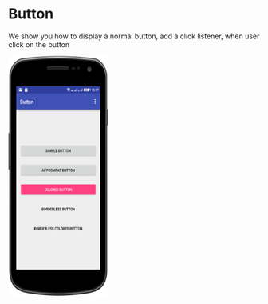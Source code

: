 # Button

We show you how to display a normal button, add a click listener, when user click on the button

<a href="url"><img src="https://github.com/sambhaji213/Button/blob/master/screenshot/device-2016-10-11-121735.png" align="left" height="480" width="200" ></a>



